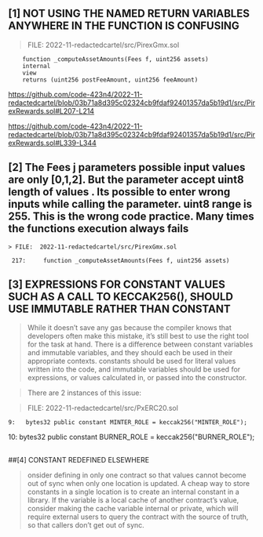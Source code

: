 ## [1] NOT USING THE NAMED RETURN VARIABLES ANYWHERE IN THE FUNCTION IS CONFUSING

> FILE:  2022-11-redactedcartel/src/PirexGmx.sol
 
        function _computeAssetAmounts(Fees f, uint256 assets) 
        internal
        view
        returns (uint256 postFeeAmount, uint256 feeAmount)

 <https://github.com/code-423n4/2022-11-redactedcartel/blob/03b71a8d395c02324cb9fdaf92401357da5b19d1/src/PirexRewards.sol#L207-L214>     

https://github.com/code-423n4/2022-11-redactedcartel/blob/03b71a8d395c02324cb9fdaf92401357da5b19d1/src/PirexRewards.sol#L339-L344

##

## [2] The **Fees j** parameters possible input values are only  [0,1,2]. But the parameter accept uint8 length of values . Its possible to enter wrong inputs while calling the parameter.  uint8 range is 255. This is the wrong code practice. Many times the functions execution always fails 

    > FILE:  2022-11-redactedcartel/src/PirexGmx.sol

     217:     function _computeAssetAmounts(Fees f, uint256 assets)

##

## [3]   EXPRESSIONS FOR CONSTANT VALUES SUCH AS A CALL TO KECCAK256(), SHOULD USE IMMUTABLE RATHER THAN CONSTANT

>  While it doesn’t save any gas because the compiler knows that developers often make this mistake, it’s still best to use the right tool for the task at hand. There is a difference between constant variables and immutable variables, and they should each be used in their appropriate contexts. constants should be used for literal values written into the code, and immutable variables should be used for expressions, or values calculated in, or passed into the constructor.

> There are 2 instances of this issue:

> FILE:  2022-11-redactedcartel/src/PxERC20.sol

    9:   bytes32 public constant MINTER_ROLE = keccak256("MINTER_ROLE");

   10:  bytes32 public constant BURNER_ROLE = keccak256("BURNER_ROLE");

##

##[4]  CONSTANT REDEFINED ELSEWHERE

>  onsider defining in only one contract so that values cannot become out of sync when only one location is updated. A cheap way to store constants in a single location is to create an internal constant in a library. If the variable is a local cache of another contract’s value, consider making the cache variable internal or private, which will require external users to query the contract with the source of truth, so that callers don’t get out of sync.










